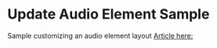 # Update Audio Element Sample
Sample customizing an audio element layout
 [Article here: ](https://designshack.net/articles/css/custom-html5-audio-element-ui/)
